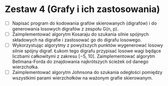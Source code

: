 # Zestaw 4 (Grafy i ich zastosowania)

- [ ] Napisać program do kodowania grafów skierowanych (digrafów) i do generowania losowych digrafów z zespołu G(n, p).
- [ ] Zaimplementować algorytm Kosaraju do szukania silnie spójnych składowych na digrafie i zastosować go do digrafu losowego.
- [ ] Wykorzystując algorytmy z powyższych punktów wygenerować losowy silnie spójny digraf. Łukom tego digrafu przypisać losowe wagi będące liczbami całkowitymi z zakresu [−5, 10]. Zaimplementować algorytm Bellmana-Forda do znajdowania najkrótszych ścieżek od danego wierzchołka.
- [ ] Zaimplementować algorytm Johnsona do szukania odegłości pomiędzy wszystkimi parami wierzchołków na ważonym grafie skierowanym.